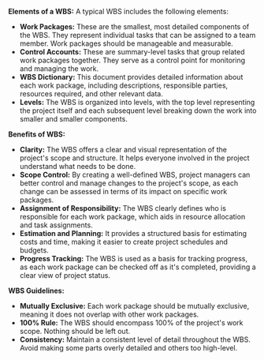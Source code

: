 **Elements of a WBS:** A typical WBS includes the following elements:

- **Work Packages:** These are the smallest, most detailed components of the WBS. They represent individual tasks that can be assigned to a team member. Work packages should be manageable and measurable.
- **Control Accounts:** These are summary-level tasks that group related work packages together. They serve as a control point for monitoring and managing the work.
- **WBS Dictionary:** This document provides detailed information about each work package, including descriptions, responsible parties, resources required, and other relevant data.
- **Levels:** The WBS is organized into levels, with the top level representing the project itself and each subsequent level breaking down the work into smaller and smaller components.


**Benefits of WBS:**

- **Clarity:** The WBS offers a clear and visual representation of the project's scope and structure. It helps everyone involved in the project understand what needs to be done.
- **Scope Control:** By creating a well-defined WBS, project managers can better control and manage changes to the project's scope, as each change can be assessed in terms of its impact on specific work packages.
- **Assignment of Responsibility:** The WBS clearly defines who is responsible for each work package, which aids in resource allocation and task assignments.
- **Estimation and Planning:** It provides a structured basis for estimating costs and time, making it easier to create project schedules and budgets.
- **Progress Tracking:** The WBS is used as a basis for tracking progress, as each work package can be checked off as it's completed, providing a clear view of project status.

**WBS Guidelines:**

- **Mutually Exclusive:** Each work package should be mutually exclusive, meaning it does not overlap with other work packages.
- **100% Rule:** The WBS should encompass 100% of the project's work scope. Nothing should be left out.
- **Consistency:** Maintain a consistent level of detail throughout the WBS. Avoid making some parts overly detailed and others too high-level.